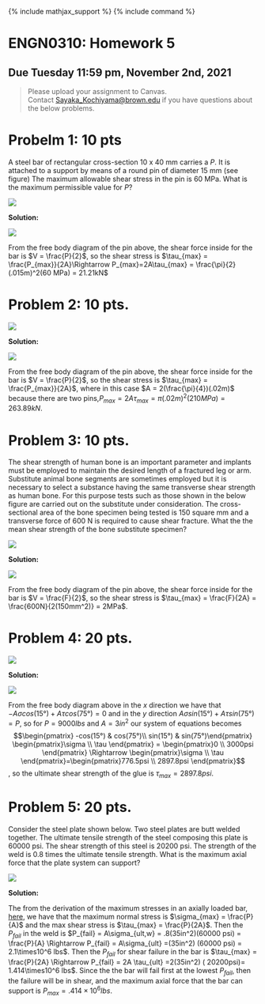 {% include mathjax_support %}
{% include command %}



# ENGN0310: Homework 5
## Due Tuesday 11:59 pm, November 2nd, 2021




> Please upload your assignment to Canvas.<br/>
> Contact Sayaka_Kochiyama@brown.edu if you have questions about the below problems.   

# Probelm 1: 10 pts
 A steel bar of rectangular cross-section 10 x 40 mm carries a  $P$. It is attached to a support by means of a round pin of diameter 15 mm (see figure) The maximum allowable shear stress in the pin is 60 MPa. What is the maximum permissible value for $P$?

![](./IMG_1415.jpg)

**Solution:**

![](./HW6_1.png)

From the free body diagram of the pin above, the shear force inside for the bar is $V = \frac{P}{2}$, so the shear stress is $\tau_{max} = \frac{P_{max}}{2A}\Rightarrow P_{max}=2A\tau_{max} = \frac{\pi}{2}(.015m)^2(60 MPa) = 21.21kN$



<!-- # Problem 2: 10
Reconsider the geometry given for Problem #1. However, let's ignore the pin this time, i.e., let us assume that the failure does not happen at the pin. The maximum allowable tensile stress for the bar is 120 MPa. What is the maximum permissible value of the for $P$


# Problem 3: 5
Reconsider the geometry given for Problem #1. As before, the maximum allowable shear stress in the pin is 60 MPa. and the  The maximum allowable tensile stress for the bar is 120 MPa. What is the maximum permissible value of the for $P$ -->
# Problem 2: 10 pts.
![](./IMG_1416.jpg)

**Solution:**

![](./HW6_2.png)

From the free body diagram of the pin above, the shear force inside for the bar is $V = \frac{P}{2}$, so the shear stress is $\tau_{max} = \frac{P_{max}}{2A}$, where in this case $A = 2(\frac{\pi}{4})(.02m)$ because there are two pins,$P_{max}=2A\tau_{max} = \pi(.02m)^2(210 MPa) = 263.89kN$.

# Problem 3: 10 pts.

The shear strength of human bone is an important parameter and implants must be employed to maintain the desired length of a fractured leg or arm. Substitute animal bone segments are sometimes employed but it is necessary to select a substance having the same transverse shear strength as human bone. For this purpose tests such as those shown in the below figure  are carried out on the substitute under consideration. The cross-sectional area of the bone specimen being tested is 150 square mm and a transverse force of 600 N is required to cause shear fracture. What the the mean shear strength of the bone substitute specimen?

![](./IMG_1417.jpg)

**Solution:**

![](./HW6_3.png)

From the free body diagram of the pin above, the shear force inside for the bar is $V = \frac{F}{2}$, so the shear stress is $\tau_{max} = \frac{F}{2A} = \frac{600N}{2(150mm^2)} = 2MPa$.

# Problem 4: 20 pts.
![](./IMG_1414.JPG)

**Solution:**

![](./HW6_4.png)

From the free body diagram above in the $x$ direction we have that $-A\sigma cos(15°) + A\tau cos(75°) = 0$ and in the $y$ direction $A\sigma sin(15°) + A\tau sin(75°) = P$, so for $P=9000lbs$ and $A = 3in^2$ our system of equations becomes $$\begin{pmatrix} -cos(15°) & cos(75°)\\ sin(15°) & sin(75°)\end{pmatrix} \begin{pmatrix}\sigma \\ \tau \end{pmatrix} = \begin{pmatrix}0 \\ 3000psi \end{pmatrix} \Rightarrow \begin{pmatrix}\sigma \\ \tau \end{pmatrix}=\begin{pmatrix}776.5psi \\ 2897.8psi \end{pmatrix}$$, so the ultimate shear strength of the glue is $\tau_{max} = 2897.8psi$.

# Problem 5: 20 pts.

Consider the steel plate shown below. Two steel plates are butt welded together. The ultimate tensile strength of the steel composing this plate is 60000 psi.  The shear strength of this steel is 20200 psi. The strength of the weld is 0.8 times the ultimate tensile strength. What is the maximum axial force that the plate system can support?

![](./IMG_1420.jpg)

**Solution:**

The from the derivation of the maximum stresses in an axially loaded bar, [here](CourseNotes\Traction\Max.md), we have that the maximum normal stress is $\sigma_{max} = \frac{P}{A}$ and the max shear stress is $\tau_{max} = \frac{P}{2A}$. Then the $P_{fail}$ in the weld is $P_{fail} = A\sigma_{ult,w} = .8(35in^2)(60000 psi) = \frac{P}{A} \Rightarrow P_{fail} = A\sigma_{ult} =(35in^2) (60000 psi) = 2.1\times10^6 lbs$. Then the $P_{fail}$ for shear failure in the bar is $\tau_{max} = \frac{P}{2A} \Rightarrow P_{fail} = 2A \tau_{ult} =2(35in^2) ( 20200psi)= 1.414\times10^6 lbs$. Since the the bar will fail first at the lowest $P_{fail}$, then the failure will be in shear, and the maximum axial force that the bar can support is $P_{max} = .414\times10^6 lbs$.
